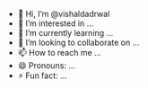 - 👋 Hi, I’m @vishaldadrwal
- 👀 I’m interested in ...
- 🌱 I’m currently learning ...
- 💞️ I’m looking to collaborate on ...
- 📫 How to reach me ...
- 😄 Pronouns: ...
- ⚡ Fun fact: ...

<!---
vishaldadrwal/vishaldadrwal is a ✨ special ✨ repository because its `README.md` (this file) appears on your GitHub profile.
You can click the Preview link to take a look at your changes.
--->
